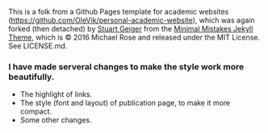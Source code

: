 This is a folk from a Github Pages template for academic websites (https://github.com/OleVik/personal-academic-website), which was again forked (then detached) by [Stuart Geiger](https://github.com/staeiou) from the [Minimal Mistakes Jekyll Theme](https://mmistakes.github.io/minimal-mistakes/), which is © 2016 Michael Rose and released under the MIT License. See LICENSE.md.

### I have made serveral changes to make the style work more beautifully.
* The highlight of links.
* The style (font and layout) of publication page, to make it more compact.
* Some other changes.
